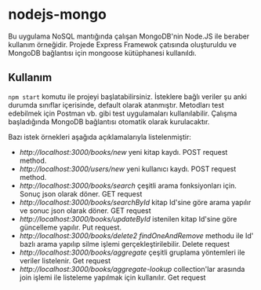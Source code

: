 # nodejs-mongo



Bu uygulama NoSQL mantığında çalışan MongoDB'nin Node.JS ile beraber kullanım örneğidir. Projede Express Framewok çatısında oluşturuldu ve MongoDB bağlantısı için mongoose kütüphanesi kullanıldı.



## Kullanım

`npm start` komutu ile projeyi başlatabilirsiniz. İsteklere bağlı veriler şu anki durumda sınıflar içerisinde, default olarak atanmıştır. Metodları test edebilmek için Postman vb. gibi test uygulamaları kullanılabilir. Çalışma başladığında MongoDB bağlantısı otomatik olarak kurulacaktır. 

Bazı istek örnekleri aşağıda açıklamalarıyla listelenmiştir:

- _http://localhost:3000/books/new_ yeni kitap kaydı. POST request method.
- _http://localhost:3000/users/new_ yeni kullanıcı kaydı. POST request method.
- _http://localhost:3000/books/search_ çeşitli arama fonksiyonları için. Sonuç json olarak döner. GET request
- _http://localhost:3000/books/searchById_  kitap Id'sine göre arama yapılır ve sonuc json olarak döner. GET request
- _http://localhost:3000/books/updateById_ istenilen kitap Id'sine göre güncelleme yapılır. Put request.
- _http://localhost:3000/books/delete2_ _findOneAndRemove_ methodu ile Id' bazlı arama yapılıp silme işlemi gerçekleştirilebilir. Delete request
- _http://localhost:3000/books/aggregate_ çeşitli gruplama yöntemleri ile veriler listelenir. Get request
- _http://localhost:3000/books/aggregate-lookup_ collection'lar arasında join işlemi ile listeleme yapılmak için kullanılır. Get request
